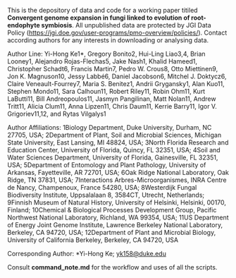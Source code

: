 This is the depository of data and code for a working paper titiled **Convergent genome expansion in fungi linked to evolution of root-endophyte symbiosis**. All unpublished data are protected by JGI Data Policy (https://jgi.doe.gov/user-programs/pmo-overview/policies/). Contact according authors for any interests in downloading or analysing data.

Author Line:
Yi-Hong Ke1*, Gregory Bonito2, Hui-Ling Liao3,4, Brian Looney1, Alejandro Rojas-Flechas5, Jake Nash1, Khalid Hameed1, Christopher Schadt6, Francis Martin7, Pedro W. Crous8, Otto Miettinen9, Jon K. Magnuson10, Jessy Labbé6, Daniel Jacobson6, Mitchel J. Doktycz6, Claire Veneault-Fourrey7, Maria S. Benitez1, Andrii Grygansky1,
Alan Kuo11, Stephen Mondo11, Sara Calhoun11, Robert Riley11, Robin Ohm11, Kurt LaButti11, Bill Andreopoulos11, Jasmyn Pangilinan, Matt Nolan11, Andrew Tritt11, Alicia Clum11, Anna Lipzen11, Chris Daum11, Kerrie Barry11, Igor V. Grigoriev11,12, and Rytas Vilgalys1

Author Affiliations:
1Biology Department, Duke University, Durham, NC 27705, USA; 2Department of Plant, Soil and Microbial Sciences, Michigan State University, East Lansing, MI 48824, USA; 3North Florida Research and Education Center, University of Florida, Quincy, FL 32351, USA; 4Soil and Water Sciences Department, University of Florida, Gainesville, FL 32351, USA; 5Department of Entomology and Plant Pathology, University of Arkansas, Fayetteville, AR 72701, USA; 6Oak Ridge National Laboratory, Oak Ridge, TN 37831, USA; 7Interactions Arbres-Microorganismes, INRA Centre de Nancy, Champenoux, France 54280, USA; 8Westerdijk Fungal Biodiversity Institute, Uppsalalaan 8, 3584CT, Utrecht, Netherlands; 9Finnish Museum of Natural History, University of Helsinki, Helsinki, 00170, Finland; 10Chemical & Biological Processes Development Group, Pacific Northwest National Laboratory, Richland, WA 99354, USA; 11US Department of Energy Joint Genome Institute, Lawrence Berkeley National Laboratory, Berkeley, CA 94720, USA; 12Department of Plant and Microbial Biology, University of California Berkeley, Berkeley, CA 94720, USA

Corresponding Author:
*Yi-Hong Ke; yk158@duke.edu

Consult **command_note.md** for the workflow and uses of all the scripts.
